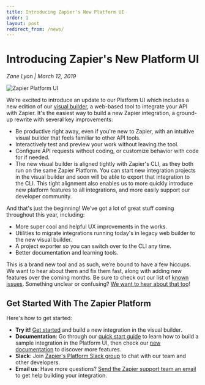 ```yaml
---
title: Introducing Zapier's New Platform UI
order: 1
layout: post
redirect_from: /news/
---
```


 # Introducing Zapier's New Platform UI

 _Zane Lyon \| March 12, 2019_

 ![Zapier Platform UI](https://cdn.zapier.com/storage/photos/5eb1c7c2281da6c2fa5de7b89e3293e0.png)

 We’re excited to introduce an update to our Platform UI which includes a new edition of our [visual builder](https://zapier.com/app/developer/), a web-based tool to integrate your API with Zapier. It's the easiest way to build a new Zapier integration, a ground-up rewrite with several key improvements:

 - Be productive right away, even if you're new to Zapier, with an intuitive visual builder that feels familiar to other API tools.
- Interactively test and preview your work without leaving the tool.
- Configure API requests without coding, or customize behavior with code for if needed.
- The new visual builder is aligned tightly with Zapier's CLI, as they both run on the same Zapier Platform. You can start new integration projects in the visual builder and soon will be able to export that integration to the CLI. This tight alignment also enables us to more quickly introduce new platform features to all integrations, and more easily support our developer community.

 And that's just the beginning! We’ve got a lot of great stuff coming throughout this year, including:

 - More super cool and helpful UX improvements in the works.
- Utilities to migrate integrations running today's in legacy web builder to the new visual builder.
- A project exporter so you can switch over to the CLI any time.
- Better documentation and learning tools.

 This is a brand new tool and as such, we’re bound to have a few hiccups. We want to hear about them and fix them fast, along with adding new features over the coming months. Be sure to check out our list of [known issues](https://platform.zapier.com/docs/knownissues). Something unclear or confusing? [We want to hear about that too](mailto:partners@zapier.com)!

 ## Get Started With The Zapier Platform

 Here's how to get started:

 - **Try it!** [Get started]( https://zapier.com/app/developer/) and build a new integration in the visual builder.
- **Documentation**: Go through our [quick start guide](https://platform.zapier.com/quickstart/introduction) to learn how to build a sample integration in the Platform UI, then check our [new documentation](https://platform.zapier.com/docs/intro) to discover more features.
- **Slack**: Join [Zapier's Platform Slack group](https://zapier-platform-slack.herokuapp.com) to chat with our team and other developers.
- **Email us**: Have more questions? [Send the Zapier support team an email](mailto:partners@zapier.com) to get help building your integration.
